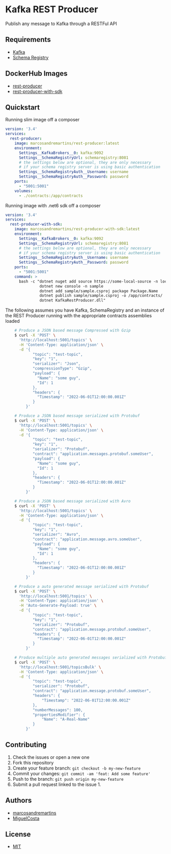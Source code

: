 # Kafka REST Producer

Publish any message to Kafka through a RESTFul API

## Requirements

- [Kafka](https://hub.docker.com/r/confluentinc/cp-kafka)
- [Schema Registry](https://hub.docker.com/r/confluentinc/cp-schema-registry)

## DockerHub Images

- [rest-producer](https://hub.docker.com/r/marcosandremartins/rest-producer)
- [rest-producer-with-sdk](https://hub.docker.com/r/marcosandremartins/rest-producer-with-sdk)

## Quickstart

Running slim image off a composer

```yaml
version: '3.4'
services:
  rest-producer:
    image: marcosandremartins/rest-producer:latest
    environment:
      Settings__KafkaBrokers__0: kafka:9092
      Settings__SchemaRegistryUrl: schemaregistry:8081
      # the settings below are optional, they are only necessary 
      # if your schema registry server is using basic authentication 
      Settings__SchemaRegistryAuth__Username: username
      Settings__SchemaRegistryAuth__Password: password
    ports:
      - "5001:5001"
    volumes:
      - ./contracts:/app/contracts
```

Running image with .net6 sdk off a composer

```yaml
version: '3.4'
services:
  rest-producer-with-sdk:
    image: marcosandremartins/rest-producer-with-sdk:latest
    environment:
      Settings__KafkaBrokers__0: kafka:9092
      Settings__SchemaRegistryUrl: schemaregistry:8081
      # the settings below are optional, they are only necessary 
      # if your schema registry server is using basic authentication 
      Settings__SchemaRegistryAuth__Username: username
      Settings__SchemaRegistryAuth__Password: password
    ports:
      - "5001:5001"
    command: >
      bash -c "dotnet nuget add source https://some-local-source -n local-source  -u username -p password
               dotnet new console -n sample
               dotnet add sample/sample.csproj package Package.Name
               dotnet publish sample/sample.csproj -o /app/contracts/
               dotnet KafkaRestProducer.dll"
```

The following assumes you have Kafka, SchemaRegistry and an instance of the REST Producer running with the appropriate contracts assemblies loaded

```bash
    # Produce a JSON based message Compressed with Gzip
    $ curl -X 'POST' \
      'http://localhost:5001/topics' \
      -H 'Content-Type: application/json' \
      -d '{
            "topic": "test-topic",
            "key": "1",
            "serializer": "Json",
            "compressionType": "Gzip",
            "payload": {
              "Name": "some guy",
              "Id": 1
            },
            "headers": {
              "Timestamp": "2022-06-01T12:00:00.001Z"
            }
         }'

    # Produce a JSON based message serialized with Protobuf
    $ curl -X 'POST' \
      'http://localhost:5001/topics' \
      -H 'Content-Type: application/json' \
      -d '{
            "topic": "test-topic",
            "key": "1",
            "serializer": "Protobuf",
            "contract": "application.messages.protobuf.someUser",
            "payload": {
              "Name": "some guy",
              "Id": 1
            },
            "headers": {
              "Timestamp": "2022-06-01T12:00:00.001Z"
            }
         }'

    # Produce a JSON based message serialized with Avro
    $ curl -X 'POST' \
      'http://localhost:5001/topics' \
      -H 'Content-Type: application/json' \
      -d '{
            "topic": "test-topic",
            "key": "1",
            "serializer": "Avro",
            "contract": "application.message.avro.someUser",
            "payload": {
              "Name": "some guy",
              "Id": 1
            },
            "headers": {
              "Timestamp": "2022-06-01T12:00:00.001Z"
            }
         }'

    # Produce a auto generated message serialized with Protobuf
    $ curl -X 'POST' \
      'http://localhost:5001/topics' \
      -H 'Content-Type: application/json' \
      -H 'Auto-Generate-Payload: true' \
      -d '{
            "topic": "test-topic",
            "key": "1",
            "serializer": "Protobuf",
            "contract": "application.message.protobuf.someUser",
            "headers": {
              "Timestamp": "2022-06-01T12:00:00.001Z"
            }
         }'

    # Produce multiple auto generated messages serialized with Protobuf
    $ curl -X 'POST' \
      'http://localhost:5001/topicsBulk' \
      -H 'Content-Type: application/json' \
      -d '{
            "topic": "test-topic",
            "serializer": "Protobuf",
            "contract": "application.message.protobuf.someUser",
            "headers": {
                "Timestamp": "2022-06-01T12:00:00.001Z"
            },
            "numberMessages": 100,
            "propertiesModifier": {
                "Name": "A-Real-Name"
            }
         }'
```

## Contributing

1.  Check the issues or open a new one
2.  Fork this repository
3.  Create your feature branch: `git checkout -b my-new-feature`
4.  Commit your changes: `git commit -am 'feat: Add some feature'`
5.  Push to the branch: `git push origin my-new-feature`
6.  Submit a pull request linked to the issue 1.

## Authors

- [marcosandremartins](https://github.com/marcosandremartins)
- [MiguelCosta](https://github.com/MiguelCosta)

## License

- [MIT](LICENSE)
